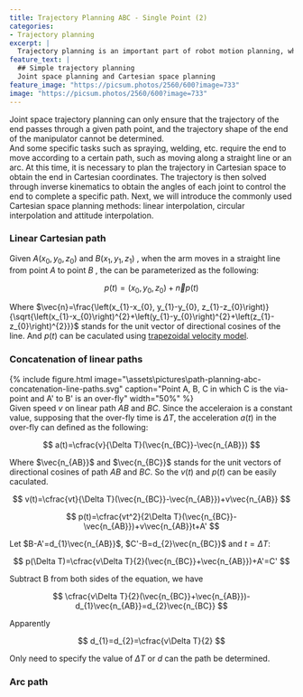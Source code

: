 ```yaml
---
title: Trajectory Planning ABC - Single Point (2)
categories:
- Trajectory planning
excerpt: |
  Trajectory planning is an important part of robot motion planning, which determines the performance of the entire control system in practical applications. From the perspective of specific implementation, it can generally be divided into two types: joint space and Cartesian space. 
feature_text: |
  ## Simple trajectory planning
  Joint space planning and Cartesian space planning 
feature_image: "https://picsum.photos/2560/600?image=733"
image: "https://picsum.photos/2560/600?image=733"
---
```


Joint space trajectory planning can only ensure that the trajectory of the end passes through a given path point, and the trajectory shape of the end of the manipulator cannot be determined.  
And some specific tasks such as spraying, welding, etc. require the end to move according to a certain path, such as moving along a straight line or an arc. At this time, it is necessary to plan the trajectory in Cartesian space to obtain the end in Cartesian coordinates. The trajectory is then solved through inverse kinematics to obtain the angles of each joint to control the end to complete a specific path. Next, we will introduce the commonly used Cartesian space planning methods: linear interpolation, circular interpolation and attitude interpolation.  
### Linear Cartesian path
Given $A\left(x_{0}, y_{0}, z_{0}\right)$ and $B\left(x_{1}, y_{1}, z_{1}\right)$ , when the arm moves in a straight line from point $A$ to point $B$ , the can be parameterized as the following:  

$$
p(t)=\left(x_{0}, y_{0}, z_{0}\right)+\vec{n}p(t)
$$  

Where $\vec{n}=\frac{\left(x_{1}-x_{0}, y_{1}-y_{0}, z_{1}-z_{0}\right)}{\sqrt{\left(x_{1}-x_{0}\right)^{2}+\left(y_{1}-y_{0}\right)^{2}+\left(z_{1}-z_{0}\right)^{2}}}$ stands for the unit vector of directional cosines of the line. And $p(t)$ can be caculated using [trapezoidal velocity model](2020-12-29-path-planning-abc.md).

### Concatenation of linear paths
{% include figure.html image="\assets\pictures\path-planning-abc-concatenation-line-paths.svg" caption="Point A, B, C in which C is the via-point and A' to B' is an over-fly" width="50%" %}  
Given speed $v$ on linear path $AB$ and $BC$. Since the acceleraion is a constant value, supposing that the over-fly time is $\Delta T$, the acceleration $a(t)$ in the over-fly can defined as the following:  

$$
a(t)=\cfrac{v}{\Delta T}(\vec{n_{BC}}-\vec{n_{AB}})
$$  

Where $\vec{n_{AB}}$ and $\vec{n_{BC}}$ stands for the unit vectors of directional cosines of path  $AB$ and $BC$. So the $v(t)$ and $p(t)$ can be easily caculated.  

$$
v(t)=\cfrac{vt}{\Delta T}(\vec{n_{BC}}-\vec{n_{AB}})+v\vec{n_{AB}}
$$

$$
p(t)=\cfrac{vt^2}{2\Delta T}(\vec{n_{BC}}-\vec{n_{AB}})+v\vec{n_{AB}}t+A'
$$  

Let $B-A'=d_{1}\vec{n_{AB}}$, $C'-B=d_{2}\vec{n_{BC}}$ and $t=\Delta T$:  

$$
p(\Delta T)=\cfrac{v\Delta T}{2}(\vec{n_{BC}}+\vec{n_{AB}})+A'=C'
$$  

Subtract B from both sides of the equation, we have  

$$
\cfrac{v\Delta T}{2}(\vec{n_{BC}}+\vec{n_{AB}})-d_{1}\vec{n_{AB}}=d_{2}\vec{n_{BC}}
$$  

Apparently  

$$
d_{1}=d_{2}=\cfrac{v\Delta T}{2}
$$  

Only need to specify the value of $\Delta T$ or $d$ can the path be determined.
### Arc path